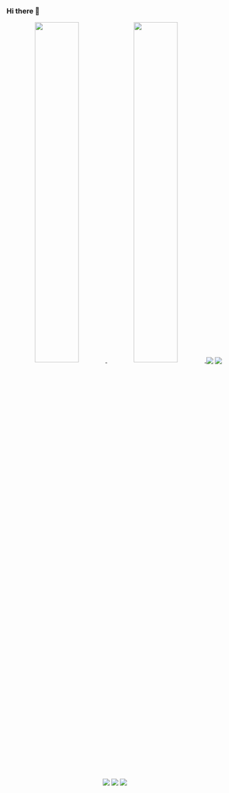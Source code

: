 ### Hi there 👋

<p align="center">
  <a href="https://git.io/streak-stats">
    <img src="https://streak-stats.demolab.com/?user=touir1&theme=highcontrast&date_format=j+M+Y" width="45%" />
  </a>
  <a href="[https://git.io/streak-stats](https://github.com/anuraghazra/github-readme-stats)">
    <img src="https://github-readme-stats.vercel.app/api?username=touir1&show_icons=true&theme=radical&count_private=true&include_all_commits=true"  width="45%" />
  </a>
  <img align="center" src="http://github-profile-summary-cards.vercel.app/api/cards/profile-details?username=touir1&theme=radical" />
  <img align="center" src="http://github-profile-summary-cards.vercel.app/api/cards/repos-per-language?username=touir1&theme=radical" />
  <img align="center" src="http://github-profile-summary-cards.vercel.app/api/cards/most-commit-language?username=touir1&theme=radical" />
  <img align="center" src="http://github-profile-summary-cards.vercel.app/api/cards/stats?username=touir1&theme=radical" />
  <img align="center" src="http://github-profile-summary-cards.vercel.app/api/cards/productive-time?username=touir1&theme=radical&utcOffset=1" />
  
</p>

<!--<p align="center">
<a href="https://github.com/anuraghazra/github-readme-stats">
  <img src="https://github-readme-stats.vercel.app/api/top-langs/?username=touir1&layout=compact&langs_count=8" />
</a>

</p>
-->


<!--
**touir1/touir1** is a ✨ _special_ ✨ repository because its `README.md` (this file) appears on your GitHub profile.

Here are some ideas to get you started:

- 🔭 I’m currently working on ...
- 🌱 I’m currently learning ...
- 👯 I’m looking to collaborate on ...
- 🤔 I’m looking for help with ...
- 💬 Ask me about ...
- 📫 How to reach me: ...
- 😄 Pronouns: ...
- ⚡ Fun fact: ...
-->
